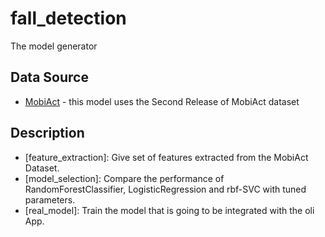 # fall_detection
The model generator
## Data Source
 - [MobiAct](https://bmi.hmu.gr/the-mobifall-and-mobiact-datasets-2/) - this model uses the Second Release of MobiAct dataset 
## Description
 - [feature_extraction]: Give set of features extracted from the MobiAct Dataset.
 - [model_selection]: Compare the performance of RandomForestClassifier, LogisticRegression and rbf-SVC with tuned parameters.
 - [real_model]: Train the model that is going to be integrated with the oli App.
